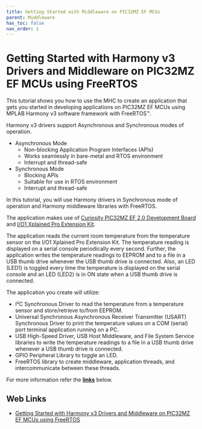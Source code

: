```yaml
---
title: Getting Started with Middleware on PIC32MZ EF MCUs
parent: Middleware
has_toc: false
nav_order: 1
---
```


# Getting Started with Harmony v3 Drivers and Middleware on PIC32MZ EF MCUs using FreeRTOS


This tutorial shows you how to use the MHC to create an application that gets you started in developing applications on PIC32MZ EF MCUs using MPLAB Harmony v3 software framework with FreeRTOS™.

Harmony v3 drivers support Asynchronous and Synchronous modes of operation.

- Asynchronous Mode
    - Non-blocking Application Program Interfaces (APIs)
    - Works seamlessly in bare-metal and RTOS environment
    - Interrupt and thread-safe
- Synchronous Mode
    - Blocking APIs
    - Suitable for use in RTOS environment
    - Interrupt and thread-safe

In this tutorial, you will use Harmony drivers in Synchronous mode of operation and Harmony middleware libraries with FreeRTOS.

The application makes use of [Curiosity PIC32MZ EF 2.0 Development Board](https://www.microchip.com/Developmenttools/ProductDetails/DM320209) and [I/O1 Xplained Pro Extension Kit](https://www.microchip.com/Developmenttools/ProductDetails/ATIO1-XPRO).

The application reads the current room temperature from the temperature sensor on the I/O1 Xplained Pro Extension Kit. The temperature reading is displayed on a serial console periodically every second. Further, the application writes the temperature readings to EEPROM and to a file in a USB thumb drive whenever the USB thumb drive is connected. Also, an LED (LED1) is toggled every time the temperature is displayed on the serial console and an LED (LED2) is in ON state when a USB thumb drive is connected.

The application you create will utilize:

- I²C Synchronous Driver to read the temperature from a temperature sensor and store/retrieve to/from EEPROM.
- Universal Synchronous Asynchronous Receiver Transmitter (USART) Synchronous Driver to print the temperature values on a COM (serial) port terminal application running on a PC.
- USB High-Speed Driver, USB Host Middleware, and File System Service libraries to write the temperature readings to a file in a USB thumb drive whenever a USB thumb drive is connected.
- GPIO Peripheral Library to toggle an LED.
- FreeRTOS library to create middleware, application threads, and intercommunicate between these threads.



For more information refer the **[links](#Web-Links)** below.

## <a id="Web-Links"> </a> 
## Web Links

- [Getting Started with Harmony v3 Drivers and Middleware on PIC32MZ EF MCUs using FreeRTOS](https://microchipdeveloper.com/harmony3:pic32mz-get-start-tm-drvr-middlware-freertos)
